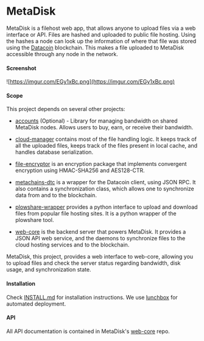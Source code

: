 MetaDisk
========

MetaDisk is a filehost web app, that allows anyone to upload files via a web
interface or API. Files are hashed and uploaded to public file hosting. Using
the hashes a node can look up the information of where that file was stored
using the [Datacoin](http://datacoin.info/) blockchain. This makes a file
uploaded to MetaDisk accessible through any node in the network.

#### Screenshot

![https://imgur.com/EGy1xBc.png](https://imgur.com/EGy1xBc.png)


#### Scope

This project depends on several other projects:

- [accounts](https://github.com/Storj/accounts) (Optional) - Library for managing bandwidth on shared MetaDisk nodes.        Allows users to buy, earn, or receive their bandwidth.

- [cloud-manager](https://github.com/Storj/cloud-manager) contains most of the
  file handling logic. It keeps track of all the uploaded files, keeps track of
  the files present in local cache, and handles database serialization.

- [file-encryptor](https://github.com/Storj/file-encryptor) is an encryption 
  package that implements convergent encryption using HMAC-SHA256 and AES128-CTR.

- [metachains-dtc](https://github.com/Storj/metachains-dtc) is a wrapper for
  the Datacoin client, using JSON RPC. It also contains a synchronization class,
  which allows one to synchronize data from and to the blockchain.

- [plowshare-wrapper](https://github.com/Storj/plowshare-wrapper) provides a
  python interface to upload and download files from popular file hosting
  sites. It is a python wrapper of the plowshare tool.

- [web-core](https://github.com/Storj/web-core) is the backend server that powers
  MetaDisk. It provides a JSON API web service, and the daemons to synchronize
  files to the cloud hosting services and to the blockchain.

MetaDisk, this project, provides a web interface to web-core, allowing you to
upload files and check the server status regarding bandwidth, disk usage, and
synchronization state.


#### Installation

Check [INSTALL.md](INSTALL.md) for installation instructions. We use [lunchbox](https://github.com/Storj/lunchbox) for automated deployment.

#### API 
All API documentation is contained in MetaDisk's [web-core](https://github.com/Storj/web-core#api-documentation) repo.
